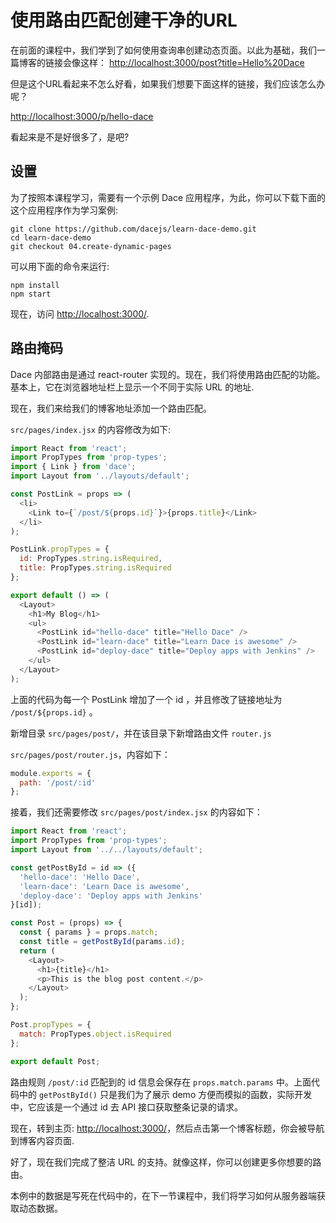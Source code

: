 # 使用路由匹配创建干净的URL

在前面的课程中，我们学到了如何使用查询串创建动态页面。以此为基础，我们一篇博客的链接会像这样： [http://localhost:3000/post?title=Hello%20Dace](http://localhost:3000/post?title=Hello%20Dace)

但是这个URL看起来不怎么好看，如果我们想要下面这样的链接，我们应该怎么办呢？

[http://localhost:3000/p/hello-dace](http://localhost:3000/p/hello-dace)

看起来是不是好很多了，是吧?

## 设置

为了按照本课程学习，需要有一个示例 Dace 应用程序，为此，你可以下载下面的这个应用程序作为学习案例:

```shell
git clone https://github.com/dacejs/learn-dace-demo.git
cd learn-dace-demo
git checkout 04.create-dynamic-pages
```

可以用下面的命令来运行:

```shell
npm install
npm start
```

现在，访问 [http://localhost:3000/](http://localhost:3000/).

## 路由掩码

Dace 内部路由是通过 react-router 实现的。现在，我们将使用路由匹配的功能。基本上，它在浏览器地址栏上显示一个不同于实际 URL 的地址.

现在，我们来给我们的博客地址添加一个路由匹配。

`src/pages/index.jsx` 的内容修改为如下:

```js
import React from 'react';
import PropTypes from 'prop-types';
import { Link } from 'dace';
import Layout from '../layouts/default';

const PostLink = props => (
  <li>
    <Link to={`/post/${props.id}`}>{props.title}</Link>
  </li>
);

PostLink.propTypes = {
  id: PropTypes.string.isRequired,
  title: PropTypes.string.isRequired
};

export default () => (
  <Layout>
    <h1>My Blog</h1>
    <ul>
      <PostLink id="hello-dace" title="Hello Dace" />
      <PostLink id="learn-dace" title="Learn Dace is awesome" />
      <PostLink id="deploy-dace" title="Deploy apps with Jenkins" />
    </ul>
  </Layout>
);
```

上面的代码为每一个 PostLink 增加了一个 id ，并且修改了链接地址为 `/post/${props.id}` 。

新增目录 `src/pages/post/`，并在该目录下新增路由文件 `router.js`

`src/pages/post/router.js`，内容如下：
```js
module.exports = {
  path: '/post/:id'
};
```

接着，我们还需要修改 `src/pages/post/index.jsx` 的内容如下：

```js
import React from 'react';
import PropTypes from 'prop-types';
import Layout from '../../layouts/default';

const getPostById = id => ({
  'hello-dace': 'Hello Dace',
  'learn-dace': 'Learn Dace is awesome',
  'deploy-dace': 'Deploy apps with Jenkins'
}[id]);

const Post = (props) => {
  const { params } = props.match;
  const title = getPostById(params.id);
  return (
    <Layout>
      <h1>{title}</h1>
      <p>This is the blog post content.</p>
    </Layout>
  );
};

Post.propTypes = {
  match: PropTypes.object.isRequired
};

export default Post;
```

路由规则 `/post/:id` 匹配到的 id 信息会保存在 `props.match.params` 中。上面代码中的 `getPostById()` 只是我们为了展示 demo 方便而模拟的函数，实际开发中，它应该是一个通过 id 去 API 接口获取整条记录的请求。

现在，转到主页: [http://localhost:3000/](http://localhost:3000/)，然后点击第一个博客标题，你会被导航到博客内容页面.

好了，现在我们完成了整洁 URL 的支持。就像这样，你可以创建更多你想要的路由。

本例中的数据是写死在代码中的，在下一节课程中，我们将学习如何从服务器端获取动态数据。
